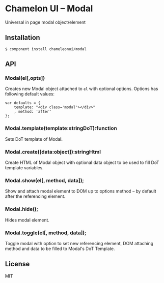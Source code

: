 
# Chamelon UI – Modal

  Universal in page modal object/element

## Installation

    $ component install chameleonui/modal

## API

### Modal(el[,opts])

Creates new Modal object attached to `el` with optional options. 
Options has following default values:

    var defaults = {
        template: "<div class='modal'></div>"
        , method: 'after'
    };

### Modal.template(template:stringDoT):function

Sets DoT template of Modal.

### Modal.create([data:object]):stringHtml

Create HTML of Modal object with optional data object to be used to fill DoT template variables.

### Modal.show(el[, method, data]);

Show and attach modal element to DOM up to options method – by default after the referencing element.

### Modal.hide();

Hides modal element.

### Modal.toggle(el[, method, data]);

Toggle modal with option to set new referencing element, DOM attaching method and data to be filled to Modal's DoT Template.

## License

  MIT
